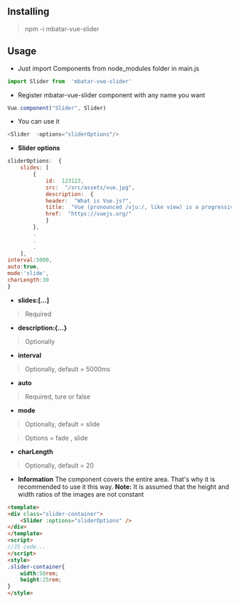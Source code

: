 ## Installing

> npm -i mbatar-vue-slider

## Usage
 
- Just import Components from node_modules folder in main.js

```javascript
import Slider from  'mbatar-vue-slider'
```

- Register mbatar-vue-slider component with any name you want

```javascript
Vue.component("Slider", Slider)
```

- You can use it
```javascript
<Slider  :options="sliderOptions"/>
```

-  **Slider options**
```javascript
sliderOptions:  {
	slides: [
		{
			id:  123123,
			src:  "/src/assets/vue.jpg",
			description:  {
			header:  "What is Vue.js?",
			title:  "Vue (pronounced /vjuː/, like view) is a progressive 	framework for building user interfaces. Unlike other monolithic frameworks, Vue is designed from the ground up to be incrementally adoptable.",
			href:  "https://vuejs.org/"
			}
		},
		.
		.
		.
	],
interval:5000,
auto:true,
mode:'slide',
charLength:30
}

```

-  **slides:[...]**

> Required

-  **description:{...}**

> Optionally

-  **interval**

> Optionally, default = 5000ms

-  **auto**

> Required, ture or false

-  **mode**

> Optionally, default = slide

> Options = fade , slide

-  **charLength**

> Optionally, default = 20

 - **Information**
The component covers the entire area. That's why it is recommended to use it this way.
**Note:** It is assumed that the height and width ratios of the images are not constant
```html
<template>
<div class="slider-container">
	<Slider :options="sliderOptions" />
</div>
</template>
<script>
//JS code...
</script>
<style>
.slider-container{
	width:50rem;
	height:25rem;
}
</style>
```
